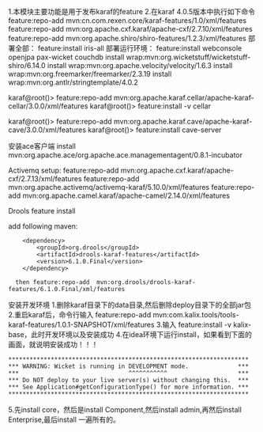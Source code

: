1.本模块主要功能是用于发布karaf的feature
2.在karaf 4.0.5版本中执行如下命令
feature:repo-add mvn:cn.com.rexen.core/karaf-features/1.0/xml/features
feature:repo-add mvn:org.apache.cxf.karaf/apache-cxf/2.7.10/xml/features
feature:repo-add mvn:org.apache.shiro/shiro-features/1.2.3/xml/features
部署全部：
feature:install iris-all
部署运行环境：
feature:install webconsole openjpa pax-wicket couchdb
install wrap:mvn:org.wicketstuff/wicketstuff-shiro/6.14.0
install wrap:mvn:org.apache.velocity/velocity/1.6.3
install wrap:mvn:org.freemarker/freemarker/2.3.19
install wrap:mvn:org.antlr/stringtemplate/4.0.2

karaf@root()> feature:repo-add mvn:org.apache.karaf.cellar/apache-karaf-cellar/3.0.0/xml/features
karaf@root()> feature:install -v cellar

karaf@root()> feature:repo-add mvn:org.apache.karaf.cave/apache-karaf-cave/3.0.0/xml/features
karaf@root()> feature:install cave-server

安装ace客户端
install mvn:org.apache.ace/org.apache.ace.managementagent/0.8.1-incubator

Activemq setup:
feature:repo-add mvn:org.apache.cxf.karaf/apache-cxf/2.7.13/xml/features
feature:repo-add mvn:org.apache.activemq/activemq-karaf/5.10.0/xml/features
feature:repo-add mvn:org.apache.camel.karaf/apache-camel/2.14.0/xml/features

Drools feature install

add following maven:

        <dependency>
            <groupId>org.drools</groupId>
            <artifactId>drools-karaf-features</artifactId>
            <version>6.1.0.Final</version>
        </dependency>

      then feature:repo-add  mvn:org.drools/drools-karaf-features/6.1.0.Final/xml/features


安装开发环境
1.删除karaf目录下的data目录,然后删除deploy目录下的全部jar包
2.重启karaf后，命令行输入 feature:repo-add mvn:com.kalix.tools/tools-karaf-features/1.0.1-SNAPSHOT/xml/features
                                               3.输入 feature:install -v kalix-base，此时开发环境以及安装成功
4.在idea环境下运行install，如果看到下面的画面，就说明安装成功！！！

    ********************************************************************
    *** WARNING: Wicket is running in DEVELOPMENT mode.              ***
    ***                               ^^^^^^^^^^^                    ***
    *** Do NOT deploy to your live server(s) without changing this.  ***
    *** See Application#getConfigurationType() for more information. ***
    ********************************************************************
5.先install core，然后是install Component,然后install admin,再然后install Enterprise,最后install 一遍所有的。
